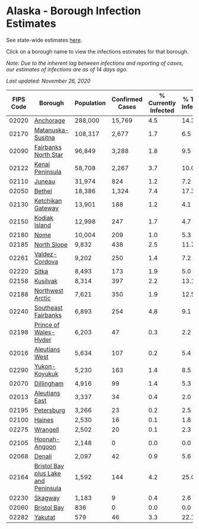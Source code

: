 # Alaska - Borough Infection Estimates

See state-wide estimates [here](/infections/us-ak).

Click on a borough name to view the infections estimates for that borough.

*Note: Due to the inherent lag between infections and reporting of cases, our estimates of infections are as of 14 days ago.*

*Last updated: November 26, 2020*

|   FIPS Code |                                                                    Borough |   Population |   Confirmed Cases |   % Currently Infected |   % Total Infected |
|-------------|----------------------------------------------------------------------------|--------------|-------------------|------------------------|--------------------|
|       02020 |                                                     [Anchorage](anchorage) |      288,000 |            15,769 |                    4.5 |               14.3 |
|       02170 |                                     [Matanuska-Susitna](matanuska-susitna) |      108,317 |             2,677 |                    1.7 |                6.5 |
|       02090 |                               [Fairbanks North Star](fairbanks-north-star) |       96,849 |             3,288 |                    1.8 |                9.5 |
|       02122 |                                         [Kenai Peninsula](kenai-peninsula) |       58,708 |             2,267 |                    3.7 |               10.0 |
|       02110 |                                                           [Juneau](juneau) |       31,974 |               824 |                    1.2 |                7.2 |
|       02050 |                                                           [Bethel](bethel) |       18,386 |             1,324 |                    7.4 |               17.3 |
|       02130 |                                     [Ketchikan Gateway](ketchikan-gateway) |       13,901 |               188 |                    1.2 |                4.1 |
|       02150 |                                             [Kodiak Island](kodiak-island) |       12,998 |               247 |                    1.7 |                4.7 |
|       02180 |                                                               [Nome](nome) |       10,004 |               209 |                    1.0 |                5.3 |
|       02185 |                                                 [North Slope](north-slope) |        9,832 |               438 |                    2.5 |               11.7 |
|       02261 |                                           [Valdez-Cordova](valdez-cordova) |        9,202 |               250 |                    1.4 |                7.2 |
|       02220 |                                                             [Sitka](sitka) |        8,493 |               173 |                    1.9 |                5.0 |
|       02158 |                                                       [Kusilvak](kusilvak) |        8,314 |               397 |                    2.2 |               13.1 |
|       02188 |                                       [Northwest Arctic](northwest-arctic) |        7,621 |               350 |                    1.9 |               12.5 |
|       02240 |                                 [Southeast Fairbanks](southeast-fairbanks) |        6,893 |               254 |                    4.8 |                9.1 |
|       02198 |                             [Prince of Wales-Hyder](prince-of-wales-hyder) |        6,203 |                47 |                    0.3 |                2.2 |
|       02016 |                                           [Aleutians West](aleutians-west) |        5,634 |               107 |                    0.2 |                5.4 |
|       02290 |                                             [Yukon-Koyukuk](yukon-koyukuk) |        5,230 |               163 |                    1.4 |                8.5 |
|       02070 |                                                   [Dillingham](dillingham) |        4,916 |                99 |                    1.4 |                5.3 |
|       02013 |                                           [Aleutians East](aleutians-east) |        3,337 |                34 |                    0.4 |                2.0 |
|       02195 |                                                   [Petersburg](petersburg) |        3,266 |                23 |                    0.2 |                2.5 |
|       02100 |                                                           [Haines](haines) |        2,530 |                16 |                    0.1 |                1.8 |
|       02275 |                                                       [Wrangell](wrangell) |        2,502 |                20 |                    0.1 |                2.3 |
|       02105 |                                             [Hoonah-Angoon](hoonah-angoon) |        2,148 |                 0 |                    0.0 |                0.0 |
|       02068 |                                                           [Denali](denali) |        2,097 |                42 |                    0.9 |                5.6 |
|       02164 | [Bristol Bay plus Lake and Peninsula](bristol-bay-plus-lake-and-peninsula) |        1,592 |               144 |                    4.2 |               25.0 |
|       02230 |                                                         [Skagway](skagway) |        1,183 |                 9 |                    0.4 |                2.6 |
|       02060 |                                                 [Bristol Bay](bristol-bay) |          836 |                 0 |                    0.0 |                0.0 |
|       02282 |                                                         [Yakutat](yakutat) |          579 |                46 |                    3.3 |               22.1 |